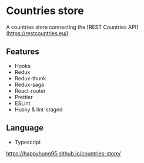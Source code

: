# Countries store

A countries store connecting the [REST Countries API] (https://restcountries.eu/). 

## Features
* Hooks
* Redux
* Redux-thunk
* Redux-saga
* React-router
* Prettier
* ESLint
* Husky & lint-staged

## Language
* Typescript

https://happyhung95.github.io/countries-store/
